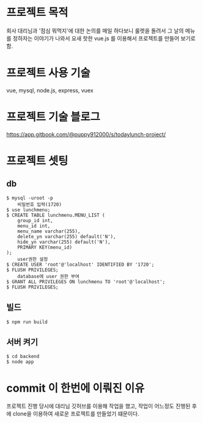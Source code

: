 # 프로젝트 목적
회사 대리님과 '점심 뭐먹지'에 대한 논의를 매일 하다보니 룰렛을 돌려서 그 날의 메뉴를 정하자는 이야기가 나와서
요새 핫한 vue.js 를 이용해서 프로젝트를 만들어 보기로 함.

# 프로젝트 사용 기술
vue, mysql, node.js, express, vuex

# 프로젝트 기술 블로그
<https://app.gitbook.com/@puppy912000/s/todaylunch-project/>

# 프로젝트 셋팅

## db 
    $ mysql -uroot -p
        비밀번호 입력(1720)
    $ use lunchmenu;
    $ CREATE TABLE lunchmenu.MENU_LIST (
        group_id int,
        menu_id int,
        menu_name varchar(255),
        delete_yn varchar(255) default('N'),
        hide_yn varchar(255) default('N'),
        PRIMARY KEY(menu_id)
    );
        user권한 설정
    $ CREATE USER 'root'@'localhost' IDENTIFIED BY '1720';
    $ FLUSH PRIVILEGES;
        database에 user 권한 부여
    $ GRANT ALL PRIVILEGES ON lunchmenu TO 'root'@'localhost';
    $ FLUSH PRIVILEGES;
    
## 빌드
    $ npm run build

## 서버 켜기
    $ cd backend 
    $ node app

# commit 이 한번에 이뤄진 이유
프로젝트 진행 당시에 대리님 깃허브를 이용해 작업을 했고, 작업이 어느정도 진행된 후에 clone을 이용하여
새로운 프로젝트를 만들었기 떄문이다.


